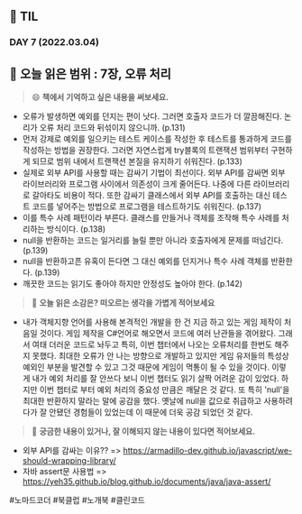 ## :pencil: TIL  
### DAY 7 (2022.03.04)
:book: 오늘 읽은 범위 : 7장, 오류 처리
---
> :smile: **책에서 기억하고 싶은 내용을 써보세요.**
 - 오류가 발생하면 예외를 던지는 편이 낫다. 그러면 호출자 코드가 더 깔끔해진다. 논리가 오류 처리 코드와 뒤섞이지 않으니까. (p.131)
 - 먼저 강제로 예외를 일으키는 테스트 케이스를 작성한 후 테스트를 통과하게 코드를 작성하는 방법을 권장한다. 그러면 자연스럽게 try블록의 트랜잭션 범위부터 구현하게 되므로 범위 내에서 트랜잭션
 본질을 유지하기 쉬워진다. (p.133)
 - 실제로 외부 API를 사용할 때는 감싸기 기법이 최선이다. 외부 API를 감싸면 외부 라이브러리와 프로그램 사이에서 의존성이 크게 줄어든다. 나중에 다른 라이브러리로 갈아타도 비용이 적다. 또한 감싸기 클래스에서 외부 API를 호출하는 대신 테스트 코드를 넣어주는 방법으로 프로그램을 테스트하기도 쉬워진다. (p.137)
 - 이를 특수 사례 패턴이라 부른다. 클래스를 만들거나 객체를 조작해 특수 사례를 처리하는 방식이다. (p.138)
 - null을 반환하는 코드는 일거리를 늘릴 뿐만 아니라 호출자에게 문제를 떠넘긴다. (p.139)
 - null을 반환하고픈 유혹이 든다면 그 대신 예외를 던지거나 특수 사례 객체를 반환한다. (p.139)
 - 깨끗한 코드는 읽기도 좋아야 하지만 안정성도 높아야 한다. (p.142)

> :thinking: **오늘 읽은 소감은? 떠오르는 생각을 가볍게 적어보세요**
 - 내가 객체지향 언어를 사용해 본격적인 개발을 한 건 지금 하고 있는 게임 제작이 처음일 것이다. 게임 제작을 C#언어로 해오면서 코드에 여러 난관들을 겪어왔다. 그래서 여태 더러운 코드로 놔두고
특히, 이번 챕터에서 나오는 오류처리를 한번도 해주지 못했다. 최대한 오류가 안 나는 방향으로 개발하고 있지만 게임 유저들의 특성상 예외인 부분을 발견할 수 있고 그것 때문에 게임이 먹통이 될 수 있을 것이다.
 이렇게 내가 예외 처리를 잘 안쓰다 보니 이번 챕터도 읽기 살짝 어려운 감이 있었다. 하지만 이번 챕터로 부터 예외 처리의 중요성 만큼은 깨달은 것 같다. 또 특히 'null'을 최대한 반환하지 말라는 말에 공감을 했다.
 옛날에 null을 값으로 취급하고 사용하려다가 잘 안됐던 경험들이 있었는데 이 때문에 더욱 공감 되었던 것 같다.



> :mag_right: **궁금한 내용이 있거나, 잘 이해되지 않는 내용이 있다면 적어보세요.**
 - 외부 API를 감싸는 이유?? => https://armadillo-dev.github.io/javascript/we-should-wrapping-library/
 - 자바 assert문 사용법 => https://yeh35.github.io/blog.github.io/documents/java/java-assert/

#노마드코더 #북클럽 #노개북 #클린코드
